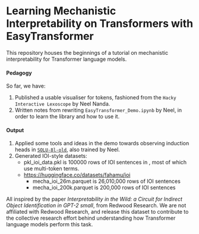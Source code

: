 # Learning Mechanistic Interpretability on Transformers with EasyTransformer

This repository houses the beginnings of a tutorial on mechanistic interpretability for Transformer language models.

#### Pedagogy
So far, we have:
1. Published a usable visualiser for tokens, fashioned from the `Hacky Interactive Lexoscope` by Neel Nanda.
1. Written notes from rewriting `EasyTransformer_Demo.ipynb` by Neel, in order to learn the library and how to use it.

#### Output
1. Applied some tools and ideas in the demo towards observing induction heads in [`SOLU-8l-old`](https://transformer-circuits.pub/2022/solu/index.html), also trained by Neel.
1. Generated IOI-style datasets:
    - pkl_ioi_data.pkl is 100000 rows of IOI sentences in , most of which use multi-token terms.
    - https://huggingface.co/datasets/fahamu/ioi
        + mecha_ioi_26m.parquet is 26,010,000 rows of IOI sentences
        + mecha_ioi_200k.parquet is 200,000 rows of IOI sentences

All inspired by the paper _Interpretability in the Wild: a Circuit for Indirect Object Identification in GPT-2 small_, from Redwood Research. We are not affiliated with Redwood Research, and release this dataset to contribute to the collective research effort behind understanding how Transformer language models perform this task. 
